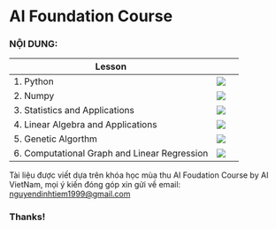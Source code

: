 # **AI Foundation Course**

### **NỘI DUNG:** 

| Lesson||     |
| -------------------------------------------- | ------------------------------------------------------------------------------------------------------------------------------------------------------------------------------------------------------------------------- |-----|
| 1. Python                                    |<a href="https://github.com/NguyenDinhTiem/Python_co_ban" role="button"><img class="notebook-badge-image" src="https://img.shields.io/static/v1?label=&amp;message=View%20On%20GitHub&amp;color=586069&amp;logo=github&amp;labelColor=2f363d"></a>   |
| 2. Numpy| <a href="https://github.com/NguyenDinhTiem/Numpy" role="button"><img class="notebook-badge-image" src="https://img.shields.io/static/v1?label=&amp;message=View%20On%20GitHub&amp;color=586069&amp;logo=github&amp;labelColor=2f363d"></a>   |
| 3. Statistics and Applications| <a href="https://github.com/NguyenDinhTiem/Statistics-and-Applications" role="button"><img class="notebook-badge-image" src="https://img.shields.io/static/v1?label=&amp;message=View%20On%20GitHub&amp;color=586069&amp;logo=github&amp;labelColor=2f363d"></a>   |
| 4. Linear Algebra and Applications| <a href="https://github.com/NguyenDinhTiem/Linear_Algebra_and_Applications" role="button"><img class="notebook-badge-image" src="https://img.shields.io/static/v1?label=&amp;message=View%20On%20GitHub&amp;color=586069&amp;logo=github&amp;labelColor=2f363d"></a>   |
| 5. Genetic Algorthm| <a href="https://github.com/NguyenDinhTiem/Genetic_Algorithn" role="button"><img class="notebook-badge-image" src="https://img.shields.io/static/v1?label=&amp;message=View%20On%20GitHub&amp;color=586069&amp;logo=github&amp;labelColor=2f363d"></a>   |
| 6. Computational Graph and Linear Regression |  <a href="https://github.com/NguyenDinhTiem/Computational-Graph-and-Linear-Regression/blob/main/ComputationalGraph%26LinearRegression.ipynb" role="button"><img class="notebook-badge-image" src="https://img.shields.io/static/v1?label=&amp;message=View%20On%20GitHub&amp;color=586069&amp;logo=github&amp;labelColor=2f363d"></a>   |

Tài liệu được viết dựa trên khóa học mùa thu AI Foudation Course by AI VietNam, mọi ý kiến đóng góp xin gửi về email: nguyendinhtiem1999@gmail.com
### Thanks!
